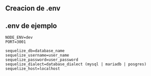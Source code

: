 ## Creacion de .env


## .env de ejemplo
```
NODE_ENV=dev
PORT=3001

sequelize_db=database_name
sequelize_username=user_name
sequelize_password=user_password
sequelize_dialect=database_dialect (mysql | mariadb | posgres)
sequelize_host=localhost
```